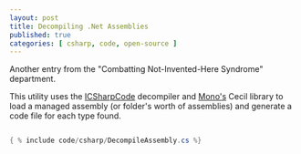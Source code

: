```yaml
---
layout: post
title: Decompiling .Net Assemblies
published: true
categories: [ csharp, code, open-source ]
---
```


Another entry from the "Combatting Not-Invented-Here Syndrome" department.

This utility uses the [ICSharpCode](http://www.icsharpcode.net/) decompiler 
and [Mono's](http://www.mono-project.com/Main_Page) Cecil library to load 
a managed assembly (or folder's worth of assemblies) and generate a code file 
for each type found.

```csharp

{ % include code/csharp/DecompileAssembly.cs %}

```


